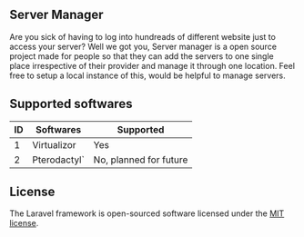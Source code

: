 ## Server Manager

Are you sick of having to log into hundreads of different website just to access your server? Well we got you, Server manager is a open source project made for people so that they can add the servers to one single place irrespective of their provider and manage it through one location. Feel free to setup a local instance of this, would be helpful to manage servers.

## Supported softwares

| ID  | Softwares    | Supported              |
| --- | ------------ | ---------------------- |
| 1   | Virtualizor  | Yes                    |
| 2   | Pterodactyl` | No, planned for future |

## License

The Laravel framework is open-sourced software licensed under the [MIT license](https://opensource.org/licenses/MIT).
